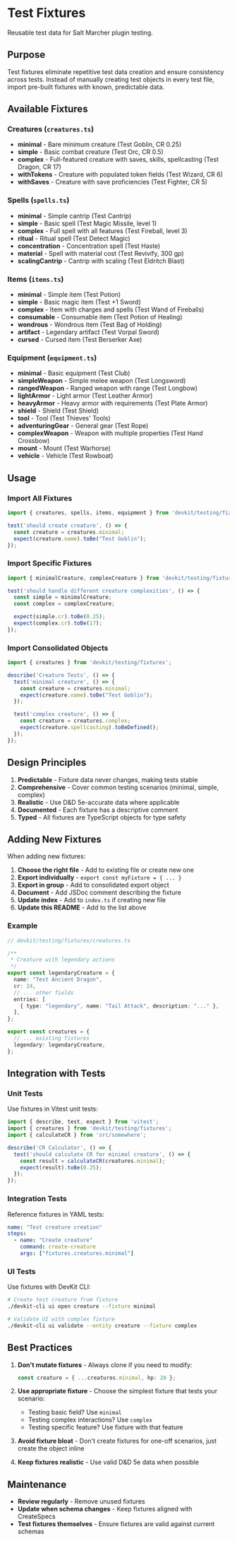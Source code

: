 # Test Fixtures

Reusable test data for Salt Marcher plugin testing.

## Purpose

Test fixtures eliminate repetitive test data creation and ensure consistency across tests. Instead of manually creating test objects in every test file, import pre-built fixtures with known, predictable data.

## Available Fixtures

### Creatures (`creatures.ts`)

- **minimal** - Bare minimum creature (Test Goblin, CR 0.25)
- **simple** - Basic combat creature (Test Orc, CR 0.5)
- **complex** - Full-featured creature with saves, skills, spellcasting (Test Dragon, CR 17)
- **withTokens** - Creature with populated token fields (Test Wizard, CR 6)
- **withSaves** - Creature with save proficiencies (Test Fighter, CR 5)

### Spells (`spells.ts`)

- **minimal** - Simple cantrip (Test Cantrip)
- **simple** - Basic spell (Test Magic Missile, level 1)
- **complex** - Full spell with all features (Test Fireball, level 3)
- **ritual** - Ritual spell (Test Detect Magic)
- **concentration** - Concentration spell (Test Haste)
- **material** - Spell with material cost (Test Revivify, 300 gp)
- **scalingCantrip** - Cantrip with scaling (Test Eldritch Blast)

### Items (`items.ts`)

- **minimal** - Simple item (Test Potion)
- **simple** - Basic magic item (Test +1 Sword)
- **complex** - Item with charges and spells (Test Wand of Fireballs)
- **consumable** - Consumable item (Test Potion of Healing)
- **wondrous** - Wondrous item (Test Bag of Holding)
- **artifact** - Legendary artifact (Test Vorpal Sword)
- **cursed** - Cursed item (Test Berserker Axe)

### Equipment (`equipment.ts`)

- **minimal** - Basic equipment (Test Club)
- **simpleWeapon** - Simple melee weapon (Test Longsword)
- **rangedWeapon** - Ranged weapon with range (Test Longbow)
- **lightArmor** - Light armor (Test Leather Armor)
- **heavyArmor** - Heavy armor with requirements (Test Plate Armor)
- **shield** - Shield (Test Shield)
- **tool** - Tool (Test Thieves' Tools)
- **adventuringGear** - General gear (Test Rope)
- **complexWeapon** - Weapon with multiple properties (Test Hand Crossbow)
- **mount** - Mount (Test Warhorse)
- **vehicle** - Vehicle (Test Rowboat)

## Usage

### Import All Fixtures

```typescript
import { creatures, spells, items, equipment } from 'devkit/testing/fixtures';

test('should create creature', () => {
  const creature = creatures.minimal;
  expect(creature.name).toBe("Test Goblin");
});
```

### Import Specific Fixtures

```typescript
import { minimalCreature, complexCreature } from 'devkit/testing/fixtures/creatures';

test('should handle different creature complexities', () => {
  const simple = minimalCreature;
  const complex = complexCreature;

  expect(simple.cr).toBe(0.25);
  expect(complex.cr).toBe(17);
});
```

### Import Consolidated Objects

```typescript
import { creatures } from 'devkit/testing/fixtures';

describe('Creature Tests', () => {
  test('minimal creature', () => {
    const creature = creatures.minimal;
    expect(creature.name).toBe("Test Goblin");
  });

  test('complex creature', () => {
    const creature = creatures.complex;
    expect(creature.spellcasting).toBeDefined();
  });
});
```

## Design Principles

1. **Predictable** - Fixture data never changes, making tests stable
2. **Comprehensive** - Cover common testing scenarios (minimal, simple, complex)
3. **Realistic** - Use D&D 5e-accurate data where applicable
4. **Documented** - Each fixture has a descriptive comment
5. **Typed** - All fixtures are TypeScript objects for type safety

## Adding New Fixtures

When adding new fixtures:

1. **Choose the right file** - Add to existing file or create new one
2. **Export individually** - `export const myFixture = { ... }`
3. **Export in group** - Add to consolidated export object
4. **Document** - Add JSDoc comment describing the fixture
5. **Update index** - Add to `index.ts` if creating new file
6. **Update this README** - Add to the list above

### Example

```typescript
// devkit/testing/fixtures/creatures.ts

/**
 * Creature with legendary actions
 */
export const legendaryCreature = {
  name: "Test Ancient Dragon",
  cr: 24,
  // ... other fields
  entries: [
    { type: "legendary", name: "Tail Attack", description: "..." },
  ],
};

export const creatures = {
  // ... existing fixtures
  legendary: legendaryCreature,
};
```

## Integration with Tests

### Unit Tests

Use fixtures in Vitest unit tests:

```typescript
import { describe, test, expect } from 'vitest';
import { creatures } from 'devkit/testing/fixtures';
import { calculateCR } from 'src/somewhere';

describe('CR Calculator', () => {
  test('should calculate CR for minimal creature', () => {
    const result = calculateCR(creatures.minimal);
    expect(result).toBe(0.25);
  });
});
```

### Integration Tests

Reference fixtures in YAML tests:

```yaml
name: "Test creature creation"
steps:
  - name: "Create creature"
    command: create-creature
    args: ["fixtures.creatures.minimal"]
```

### UI Tests

Use fixtures with DevKit CLI:

```bash
# Create test creature from fixture
./devkit-cli ui open creature --fixture minimal

# Validate UI with complex fixture
./devkit-cli ui validate --entity creature --fixture complex
```

## Best Practices

1. **Don't mutate fixtures** - Always clone if you need to modify:
   ```typescript
   const creature = { ...creatures.minimal, hp: 20 };
   ```

2. **Use appropriate fixture** - Choose the simplest fixture that tests your scenario:
   - Testing basic field? Use `minimal`
   - Testing complex interactions? Use `complex`
   - Testing specific feature? Use fixture with that feature

3. **Avoid fixture bloat** - Don't create fixtures for one-off scenarios, just create the object inline

4. **Keep fixtures realistic** - Use valid D&D 5e data when possible

## Maintenance

- **Review regularly** - Remove unused fixtures
- **Update when schema changes** - Keep fixtures aligned with CreateSpecs
- **Test fixtures themselves** - Ensure fixtures are valid against current schemas
